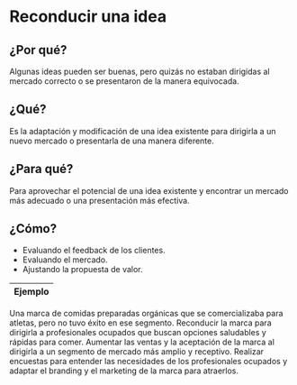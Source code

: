 # Reconducir una idea

## ¿Por qué?

Algunas ideas pueden ser buenas, pero quizás no estaban dirigidas al mercado correcto o se presentaron de la manera equivocada.

## ¿Qué?

Es la adaptación y modificación de una idea existente para dirigirla a un nuevo mercado o presentarla de una manera diferente.

## ¿Para qué?

Para aprovechar el potencial de una idea existente y encontrar un mercado más adecuado o una presentación más efectiva.

## ¿Cómo?

- Evaluando el feedback de los clientes.
- Evaluando el mercado.
- Ajustando la propuesta de valor.

|Ejemplo|
|-|
Una marca de comidas preparadas orgánicas que se comercializaba para atletas, pero no tuvo éxito en ese segmento.
Reconducir la marca para dirigirla a profesionales ocupados que buscan opciones saludables y rápidas para comer.
Aumentar las ventas y la aceptación de la marca al dirigirla a un segmento de mercado más amplio y receptivo.
Realizar encuestas para entender las necesidades de los profesionales ocupados y adaptar el branding y el marketing de la marca para atraerlos.
